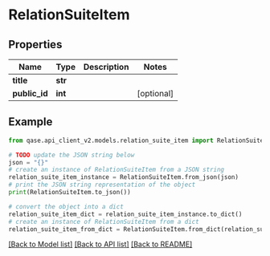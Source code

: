 # RelationSuiteItem


## Properties

Name | Type | Description | Notes
------------ | ------------- | ------------- | -------------
**title** | **str** |  | 
**public_id** | **int** |  | [optional] 

## Example

```python
from qase.api_client_v2.models.relation_suite_item import RelationSuiteItem

# TODO update the JSON string below
json = "{}"
# create an instance of RelationSuiteItem from a JSON string
relation_suite_item_instance = RelationSuiteItem.from_json(json)
# print the JSON string representation of the object
print(RelationSuiteItem.to_json())

# convert the object into a dict
relation_suite_item_dict = relation_suite_item_instance.to_dict()
# create an instance of RelationSuiteItem from a dict
relation_suite_item_from_dict = RelationSuiteItem.from_dict(relation_suite_item_dict)
```
[[Back to Model list]](../README.md#documentation-for-models) [[Back to API list]](../README.md#documentation-for-api-endpoints) [[Back to README]](../README.md)


